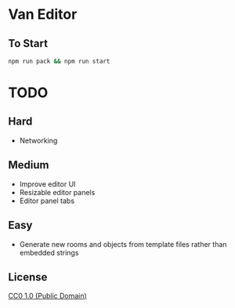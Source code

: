 # Van Editor

## To Start

```bash
npm run pack && npm run start
```

# TODO

## Hard

- Networking

## Medium

- Improve editor UI
- Resizable editor panels
- Editor panel tabs

## Easy

- Generate new rooms and objects from template files rather than embedded strings

## License

[CC0 1.0 (Public Domain)](LICENSE.md)
